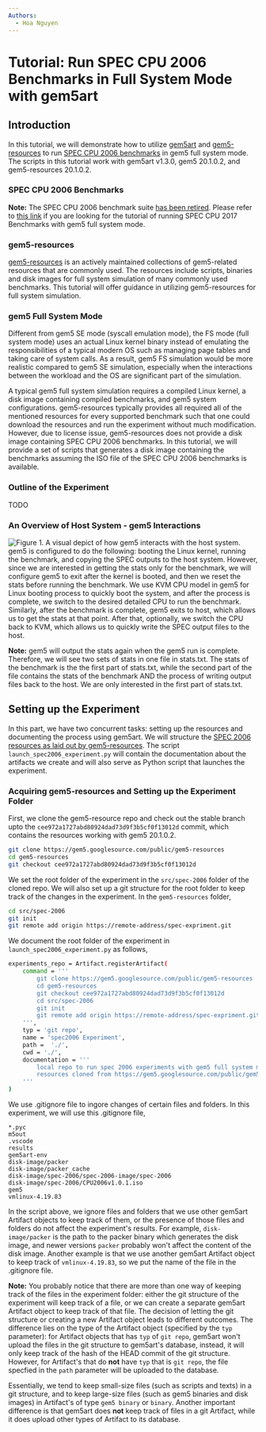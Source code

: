 ```yaml
---
Authors:
  - Hoa Nguyen
---
```


# Tutorial: Run SPEC CPU 2006 Benchmarks in Full System Mode with gem5art

## Introduction
In this tutorial, we will demonstrate how to utilize [gem5art](https://github.com/darchr/gem5art) and [gem5-resources](https://gem5.googlesource.com/public/gem5-resources/) to run [SPEC CPU 2006 benchmarks](https://www.spec.org/cpu2006/) in gem5 full system mode. 
The scripts in this tutorial work with gem5art v1.3.0, gem5 20.1.0.2, and gem5-resources 20.1.0.2.

### SPEC CPU 2006 Benchmarks
**Note:** The SPEC CPU 2006 benchmark suite [has been retired](https://www.spec.org/cpu2006/).
Please refer to [this link](#TODO) if you are looking for the tutorial of running SPEC CPU 2017 Benchmarks with gem5 full system mode.

### gem5-resources
[gem5-resources](https://gem5.googlesource.com/public/gem5-resources/) is an actively maintained collections of gem5-related resources that are commonly used.
The resources include scripts, binaries and disk images for full system simulation of many commonly used benchmarks.
This tutorial will offer guidance in utilizing gem5-resources for full system simulation.


### gem5 Full System Mode
Different from gem5 SE mode (syscall emulation mode), the FS mode (full system mode) uses an actual Linux kernel binary instead of emulating the responsibilities of a typical modern OS such as managing page tables and taking care of system calls.
As a result, gem5 FS simulation would be more realistic compared to gem5 SE simulation, especially when the interactions between the workload and the OS are significant part of the simulation.

A typical gem5 full system simulation requires a compiled Linux kernel, a disk image containing compiled benchmarks, and gem5 system configurations.
gem5-resources typically provides all required all of the mentioned resources for every supported benchmark such that one could download the resources and run the experiment without much modification.
However, due to license issue, gem5-resources does not provide a disk image containing SPEC CPU 2006 benchmarks.
In this tutorial, we will provide a set of scripts that generates a disk image containing the benchmarks assuming the ISO file of the SPEC CPU 2006 benchmarks is available.

### Outline of the Experiment
TODO

### An Overview of Host System - gem5 Interactions
![**Figure 1.**]( ../images/spec_tutorial_figure1.png "")
A visual depict of how gem5 interacts with the host system.
gem5 is configured to do the following: booting the Linux kernel, running the benchmark, and copying the SPEC outputs to the host system.
However, since we are interested in getting the stats only for the benchmark, we will configure gem5 to exit after the kernel is booted, and then we reset the stats before running the benchmark.
We use KVM CPU model in gem5 for Linux booting process to quickly boot the system, and after the process is complete, we switch to the desired detailed CPU to run the benchmark.
Similarly, after the benchmark is complete, gem5 exits to host, which allows us to get the stats at that point.
After that, optionally, we switch the CPU back to KVM, which allows us to quickly write the SPEC output files to the host.

**Note:** gem5 will output the stats again when the gem5 run is complete.
Therefore, we will see two sets of stats in one file in stats.txt.
The stats of the benchmark is the the first part of stats.txt, while the second part of the file contains the stats of the benchmark AND the process of writing output files back to the host.
We are only interested in the first part of stats.txt.

## Setting up the Experiment
In this part, we have two concurrent tasks: setting up the resources and documenting the process using gem5art.
We will structure the [SPEC 2006 resources as laid out by gem5-resources](https://gem5.googlesource.com/public/gem5-resources/+/refs/heads/stable/src/spec-2006/).
The script `launch_spec2006_experiment.py` will contain the documentation about the artifacts we create and will also serve as Python script that launches the experiment.

### Acquiring gem5-resources and Setting up the Experiment Folder
First, we clone the gem5-resource repo and check out the stable branch upto the `cee972a1727abd80924dad73d9f3b5cf0f13012d` commit, which contains the resources working with gem5 20.1.0.2.
```sh
git clone https://gem5.googlesource.com/public/gem5-resources
cd gem5-resources
git checkout cee972a1727abd80924dad73d9f3b5cf0f13012d
```
We set the root folder of the experiment in the `src/spec-2006` folder of the cloned repo.
We will also set up a git structure for the root folder to keep track of the changes in the experiment.
In the `gem5-resources` folder,
```sh
cd src/spec-2006
git init
git remote add origin https://remote-address/spec-expriment.git
```
We document the root folder of the experiment in `launch_spec2006_experiment.py` as follows,
```sh
experiments_repo = Artifact.registerArtifact(
    command = '''
        git clone https://gem5.googlesource.com/public/gem5-resources
        cd gem5-resources
        git checkout cee972a1727abd80924dad73d9f3b5cf0f13012d
        cd src/spec-2006
        git init
        git remote add origin https://remote-address/spec-expriment.git
    ''',
    typ = 'git repo',
    name = 'spec2006 Experiment',
    path =  './',
    cwd = './',
    documentation = '''
        local repo to run spec 2006 experiments with gem5 full system mode;
        resources cloned from https://gem5.googlesource.com/public/gem5-resources upto commit cee972a1727abd80924dad73d9f3b5cf0f13012d of stable branch
    '''
)
```
We use .gitignore file to ingore changes of certain files and folders.
In this experiment, we will use this .gitignore file,
```
*.pyc
m5out
.vscode
results
gem5art-env
disk-image/packer
disk-image/packer_cache
disk-image/spec-2006/spec-2006-image/spec-2006
disk-image/spec-2006/CPU2006v1.0.1.iso
gem5
vmlinux-4.19.83
```
In the script above, we ignore files and folders that we use other gem5art Artifact objects to keep track of them, or the presence of those files and folders do not affect the experiment's results.
For example, `disk-image/packer` is the path to the packer binary which generates the disk image, and newer versions `packer` probably won't affect the content of the disk image.
Another example is that we use another gem5art Artifact object to keep track of `vmlinux-4.19.83`, so we put the name of the file in the .gitignore file.

**Note:** You probably notice that there are more than one way of keeping track of the files in the experiment folder: either the git structure of the experiment will keep track of a file, or we can create a separate gem5art Artifact object to keep track of that file.
The decision of letting the git structure or creating a new Artifact object leads to different outcomes.
The difference lies on the type of the Artifact object (specified by the `typ` parameter): for Artifact objects that has `typ` of `git repo`, gem5art won't upload the files in the git structure to gem5art's database, instead, it will only keep track of the hash of the HEAD commit of the git structure.
However, for Artifact's that do **not** have `typ` that is `git repo`, the file specfied in the `path` parameter will be uploaded to the database.

Essentially, we tend to keep small-size files (such as scripts and texts) in a git structure, and to keep large-size files (such as gem5 binaries and disk images) in Artifact's of type `gem5 binary` or `binary`.
Another important difference is that gem5art does **not** keep track of files in a git Artifact, while it does upload other types of Artifact to its database.





